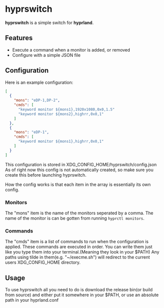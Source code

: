 # hyprswitch

**hyprswitch** is a simple switch for **hyprland**.

## Features
 - Execute a command when a monitor is added, or removed
 - Configure with a simple JSON file

## Configuration

Here is an example configuration:
```json
[
  {
    "mons": "eDP-1,DP-2",
    "cmds": [
      "keyword monitor ${mons1},1920x1080,0x0,1.5"
      "keyword monitor ${mons2},highrr,0x0,1"
    ]
  },
  {
    "mons": "eDP-1",
    "cmds": [
      "keyword monitor ${mons1},highrr,0x0,1"
    ]
  }
]
```
This configuration is stored in XDG_CONFIG_HOME/hyprswitch/config.json
As of right now this config is not automatically created, so make sure you create this before launching hyprswitch.

How the config works is that each item in the array is essentially its own config.
### Monitors
The "mons" item is the name of the monitors seperated by a comma.
The name of the monitor is can be gotten from running `hyprctl monitors`.

### Commands
The "cmds" item is a list of commands to run when the configuration is applied.
These commands are executed in order.
You can write them just like you type them into your terminal.(Meaning they look in your $PATH)
Any paths using tilde in them(e.g. "~/execme.sh") will redirect to the current users XDG_CONFIG_HOME directory.


## Usage

To use hyprswitch all you need to do is download the release bin(or build from source) and either put it somewhere in your $PATH,
or use an absolute path in your hyprland.conf
